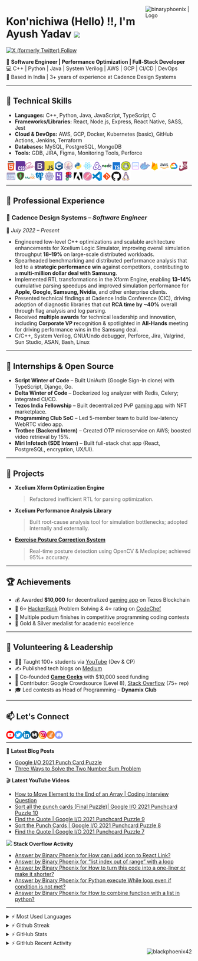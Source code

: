 [<img align="right" alt="binaryphoenix | Logo" width="25%" src="https://i.imgur.com/BrsRXiU.png" />][linkedin]

# Kon'nichiwa (Hello) !!, I'm Ayush Yadav <img src="https://media.giphy.com/media/8UJPL4osfh50F1axXJ/giphy.gif" width="25px">

<!-- [![Website](https://img.shields.io/website?label=binaryPhoenix.com&style=for-the-badge&url=https%3A%2F%2FbinaryPhoenix.com)](https://binaryPhoenix.com) -->
[![X (formerly Twitter) Follow](https://img.shields.io/twitter/follow/binaryphoenix?style=social&logo=x&color=1DA1F2)](https://twitter.com/intent/follow?original_referer=https%3A%2F%2Fgithub.com%2Fblackphoenix42&screen_name=binaryphoenix)


🎯 **Software Engineer | Performance Optimization | Full-Stack Developer**  
💻 C++ | Python | Java | System Verilog | AWS | GCP | CI/CD | DevOps  
📍 Based in India | 3+ years of experience at Cadence Design Systems

---

## 🔧 Technical Skills

- **Languages:** C++, Python, Java, JavaScript, TypeScript, C  
- **Frameworks/Libraries:** React, Node.js, Express, React Native, SASS, Jest  
- **Cloud & DevOps:** AWS, GCP, Docker, Kubernetes (basic), GitHub Actions, Jenkins, Terraform  
- **Databases:** MySQL, PostgreSQL, MongoDB  
- **Tools:** GDB, JIRA, Figma, Monitoring Tools, Perforce

<img align="left" alt="HTML5" width="26px" src="https://raw.githubusercontent.com/github/explore/80688e429a7d4ef2fca1e82350fe8e3517d3494d/topics/html/html.png" />
<img align="left" alt="CSS3" width="26px" src="https://raw.githubusercontent.com/github/explore/80688e429a7d4ef2fca1e82350fe8e3517d3494d/topics/css/css.png" />
<img align="left" alt="Sass" width="26px" src="https://raw.githubusercontent.com/github/explore/80688e429a7d4ef2fca1e82350fe8e3517d3494d/topics/sass/sass.png" />
<img align="left" alt="Bootstrap" width="26px" src="https://raw.githubusercontent.com/github/explore/80688e429a7d4ef2fca1e82350fe8e3517d3494d/topics/bootstrap/bootstrap.png" />
<img align="left" alt="JavaScript" width="26px" src="https://raw.githubusercontent.com/github/explore/80688e429a7d4ef2fca1e82350fe8e3517d3494d/topics/javascript/javascript.png" />
<img align="left" alt="CPP" width="26px" src="https://raw.githubusercontent.com/github/explore/80688e429a7d4ef2fca1e82350fe8e3517d3494d/topics/cpp/cpp.png" />
<img align="left" alt="Java" width="26px" src="./assets/java.svg" />
<img align="left" alt="Python" width="26px" src="https://raw.githubusercontent.com/github/explore/80688e429a7d4ef2fca1e82350fe8e3517d3494d/topics/python/python.png" />
<img align="left" alt="React" width="26px" src="https://raw.githubusercontent.com/github/explore/80688e429a7d4ef2fca1e82350fe8e3517d3494d/topics/react/react.png" />
<img align="left" alt="Redux" width="26px" src="./assets/redux.svg" />
<img align="left" alt="Nodejs" width="26px" src="./assets/nodejs.svg" />
<img align="left" alt="Typescript" width="26px" src="./assets/typescript.svg" />
<img align="left" alt="Android" width="26px" src="./assets/android.png" />
<img align="left" alt="IOS" width="26px" src="./assets/ios.svg" />
<img align="left" alt="docker" width="26px" src="./assets/docker.svg" />
<img align="left" alt="Firebase" width="26px" src="./assets/firebase.svg" />
<img align="left" alt="AWS" width="26px" src="https://raw.githubusercontent.com/github/explore/78df643247d429f6cc873026c0622819ad797942/topics/aws/aws.png" />
<img align="left" alt="Google Cloud Platform" width="26px" src="./assets/gcp.svg" />
<img align="left" alt="Jest" width="26px" src="./assets/jest.svg" />
<img align="left" alt="SSH" width="26px" src="./assets/ssh.png" />
<img align="left" alt="MongoDB" width="26px" src="./assets/mongodb.svg" />
<img align="left" alt="MySQL" width="26px" src="./assets/mysql.svg" />
<img align="left" alt="PostgreSQL" width="26px" src="./assets/postgresql.svg" />
<img align="left" alt="RESTful API" width="26px" src="./assets/restapi.png" />
<img align="left" alt="Heroku" width="26px" src="./assets/heroku.svg" />
<img align="left" alt="Figma" width="26px" src="./assets/figma.svg" />
<img align="left" alt="Adobe" width="26px" src="./assets/adobe.svg" />
<img align="left" alt="Postman API" width="26px" src="./assets/postmanapi.svg" />
<img align="left" alt="Visual Studio Code" width="26px" src="https://raw.githubusercontent.com/github/explore/80688e429a7d4ef2fca1e82350fe8e3517d3494d/topics/visual-studio-code/visual-studio-code.png" />
<img align="left" alt="Git" width="26px" src="./assets/git.svg" />
<img align="left" alt="GitHub" width="26px" src="https://raw.githubusercontent.com/github/explore/78df643247d429f6cc873026c0622819ad797942/topics/github/github.png" />
<img align="left" alt="Linux" width="26px" src="./assets/linux.png" />

<br />
<br />
<br />

---

## 💼 Professional Experience

### 🏢 **Cadence Design Systems** – *Software Engineer*  
📅 *July 2022 – Present*  
- Engineered low-level C++ optimizations and scalable architecture enhancements for Xcelium Logic Simulator, improving overall simulation throughput **18–19%** on large-scale distributed workloads.
- Spearheaded benchmarking and distributed performance analysis that led to a **strategic performance win** against competitors, contributing to a **multi-million dollar deal with Samsung**.
- Implemented RTL transformations in the Xform Engine, enabling **13–14%** cumulative parsing speedups and improved simulation performance for **Apple, Google, Samsung, Nvidia**, and other enterprise clients.
- Presented technical findings at Cadence India Conference (CIC), driving adoption of diagnostic libraries that cut **RCA time by ~40%** overall through flag analysis and log parsing.
- Received **multiple awards** for technical leadership and innovation, including **Corporate VP r**ecognition & spotlighted in **All-Hands** meeting for driving performance wins in the Samsung deal.
- C/C++, System Verilog, GNU/Undo debugger, Perforce, Jira, Valgrind, Sun Studio, ASAN, Bash, Linux

---

## 🌱 Internships & Open Source

- **Script Winter of Code** – Built UniAuth (Google Sign-In clone) with TypeScript, Django, Go.  
- **Delta Winter of Code** – Dockerized log analyzer with Redis, Celery; integrated CI/CD.  
- **Tezos India Fellowship** – Built decentralized PvP [gaming app][gamegeeks] with NFT marketplace.  
- **Programming Club SoC** – Led 5-member team to build low-latency WebRTC video app.  
- **Trotbee (Backend Intern)** – Created OTP microservice on AWS; boosted video retrieval by 15%.  
- **Miri Infotech (SDE Intern)** – Built full-stack chat app (React, PostgreSQL, encryption, UX/UI).

---

## 🚀 Projects

- **Xcelium Xform Optimization Engine**  
  > Refactored inefficient RTL for parsing optimization.

- **Xcelium Performance Analysis Library**  
  > Built root-cause analysis tool for simulation bottlenecks; adopted internally and externally.

- **[Exercise Posture Correction System][proj_exercise_posture_detect]**  
  > Real-time posture detection using OpenCV & Mediapipe; achieved 95%+ accuracy.

---

## 🏆 Achievements

- 💰 Awarded **$10,000** for decentralized [gaming app][gamegeeks] on Tezos Blockchain  
- 🧠 6⭐ [HackerRank][hackerrank] Problem Solving  & 4⭐ rating on [CodeChef][codechef]
- 🥇 Multiple podium finishes in competitive programming coding contests  
- 🥈 Gold & Silver medalist for academic excellence

---

## 💬 Volunteering & Leadership

- 👨‍🏫 Taught 100+ students via [YouTube][youtube] (Dev & CP)  
- ✍️ Published tech blogs on [Medium][medium]  
- 🚀 Co-founded **[Game Geeks][gamegeeks]** with $10,000 seed funding  
- 🧠 Contributor: Google Crowdsource (Level 8), [Stack Overflow][stackOverflow] (75+ rep)  
- 🎓 Led contests as Head of Programming – **Dynamix Club**

---

## 📫 Let's Connect

<!-- [<img align="left" alt="binaryphoenix | Website" width="22px" src="https://raw.githubusercontent.com/iconic/open-iconic/master/svg/globe.svg" />][website] -->

[<img align="left" alt="binaryphoenix | YouTube" width="22px" src="assets/youtube.svg" />][youtube]
[<img align="left" alt="binaryphoenix | Twitter" width="22px" src="assets/twitter.svg" />][twitter]
[<img align="left" alt="binaryphoenix | LinkedIn" width="22px" src="assets/linkedin.svg" />][linkedin]
[<img align="left" alt="binaryphoenix | Medium" width="22px" src="assets/medium.svg" />][medium]
[<img align="left" alt="binaryphoenix | Instagram" width="22px" src="assets/instagram.svg" />][instagram]
[<img align="left" alt="binaryphoenix | StackOverflow" width="22px" src="assets/stackoverflow.svg" />][stackoverflow]
[<img align="left" alt="binaryphoenix | Discord" width="22px" src="assets/discord.svg" />][discord]
<br />

---

📕 **Latest Blog Posts**

<!-- BLOG-POST-LIST:START -->
- [Google I/O 2021 Punch Card Puzzle](https://binaryphoenix01.medium.com/google-i-o-2021-punch-card-puzzle-8b266724ec1d?source=rss-4009e2c77a------2)
- [Three Ways to Solve the Two Number Sum Problem](https://binaryphoenix01.medium.com/the-two-number-sum-problem-c4f36c7528f5?source=rss-4009e2c77a------2)
<!-- BLOG-POST-LIST:END -->

🎬 **Latest YouTube Videos**

<!-- YOUTUBE:START -->
- [How to Move Element to the End of an Array | Coding Interview Question](https://www.youtube.com/watch?v=DK2Gi0KlwgU)
- [Sort all the punch cards &lpar;Final Puzzle&rpar;| Google I/O 2021 Punchcard Puzzle 10](https://www.youtube.com/watch?v=P9Q8uiX5I7E)
- [Find the Quote | Google I/O 2021 Punchcard Puzzle 9](https://www.youtube.com/watch?v=2DidcRgfmg8)
- [Sort the Punch Cards | Google I/O 2021 Punchcard Puzzle 8](https://www.youtube.com/watch?v=clb-jua-ilA)
- [Find the Quote | Google I/O 2021 Punchcard Puzzle 7](https://www.youtube.com/watch?v=_MZkf4njacc)
<!-- YOUTUBE:END -->

<img src="https://media-exp1.licdn.com/dms/image/C4E0BAQEooBvMO2kBVg/company-logo_200_200/0/1519880697944?e=2159024400&v=beta&t=cVe1_xseidAuya3zcvZMDT9LkbCjNcsm_R0wYqoJ7xo" width="20px"> **Stack Overflow Activity**

<!-- STACKOVERFLOW:START -->
- [Answer by Binary Phoenix for How can i add icon to React Link?](https://stackoverflow.com/questions/67886495/how-can-i-add-icon-to-react-link/67887089#67887089)
- [Answer by Binary Phoenix for “list index out of range” with a loop](https://stackoverflow.com/questions/67640916/list-index-out-of-range-with-a-loop/67641111#67641111)
- [Answer by Binary Phoenix for How to turn this code into a one-liner or make it shorter?](https://stackoverflow.com/questions/67615524/how-to-turn-this-code-into-a-one-liner-or-make-it-shorter/67615656#67615656)
- [Answer by Binary Phoenix for Python execute While loop even if condition is not met?](https://stackoverflow.com/questions/67581156/python-execute-while-loop-even-if-condition-is-not-met/67581328#67581328)
- [Answer by Binary Phoenix for How to combine function with a list in python?](https://stackoverflow.com/questions/67571145/how-to-combine-function-with-a-list-in-python/67572352#67572352)
<!-- STACKOVERFLOW:END -->


<!-- <img src="https://img.favpng.com/22/23/23/social-media-github-computer-icons-logo-png-favpng-ari7E0gHBmTSMg57C3wKYxCMb.jpg" width="25px"> **Recent Github Activity**
<!-- START_SECTION:activity  -->
<!-- END_SECTION:activity  -->

---

<details>
  <summary>⚡ Most Used Languages</summary>

![Top Langs](https://github-readme-stats.vercel.app/api/top-langs/?username=blackphoenix42&theme=dracula)

</details>

<details>
  <summary>⚡ Github Streak</summary>

![GitHub Streak](https://github-readme-streak-stats.herokuapp.com/?user=blackphoenix42&theme=dark)

</details>

<details>
  <summary>⚡ GitHub Stats</summary>
  <!--<summary>⚡ GitHub Stats <img align="right" alt="binaryphoenix | Visitor Badge" src="https://visitor-badge.glitch.me/badge?page_id=blackphoenix42.blackphoenix42" /></summary -->

  <img align="left" alt="binaryphoenix's GitHub Stats" src="https://readmemd-stats-blackphoenix42.vercel.app/api?username=blackphoenix42&show_icons=true&theme=dracula&count_private=true" />

</details>
<!-- [website]: http://google.com -->

<details>
  <summary>⚡ GitHub Recent Activity</summary>
  
<!--START_SECTION:activity-->
1. 🎉 Merged PR [#1](https://github.com/blackphoenix42/Daily-Coding-Problem-Solutions/pull/1) in [blackphoenix42/Daily-Coding-Problem-Solutions](https://github.com/blackphoenix42/Daily-Coding-Problem-Solutions)
2. 💪 Opened PR [#1](https://github.com/blackphoenix42/Daily-Coding-Problem-Solutions/pull/1) in [blackphoenix42/Daily-Coding-Problem-Solutions](https://github.com/blackphoenix42/Daily-Coding-Problem-Solutions)
<!--END_SECTION:activity-->

</details>

<img align="right" src="https://komarev.com/ghpvc/?username=blackphoenix42" alt="blackphoenix42" />

[youtube]: https://www.youtube.com/channel/UCcINlOM-rC1_8yiRGH_iFBg?sub_confirmation=1
[instagram]: https://www.instagram.com/binary.phoenix/
[medium]: https://medium.com/@binaryphoenix01
[discord]: https://discord.gg/mRUZEhD
[twitter]: https://www.twitter.com/BinaryPhoenix/
[linkedin]: https://www.linkedin.com/in/ayushyadav/
[stackoverflow]: https://stackoverflow.com/users/13237616
[hackerrank]: https://www.hackerrank.com/profile/BinaryPhoenix
[codechef]: https://www.codechef.com/users/blackphoenix42
[gamegeeks]: https://github.com/Game-Geeks-Org
[proj_exercise_posture_detect]: https://github.com/blackphoenix42/exercise-posture-detection
